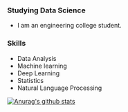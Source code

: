 ### Studying Data Science
- I am an engineering college student.

### Skills
- Data Analysis
- Machine learning
- Deep Learning
- Statistics
- Natural Language Processing


 [![Anurag's github stats](https://github-readme-stats.vercel.app/api?username=KimJinSungDataScientist)](https://github.com/anuraghazra/github-readme-stats)

<!--
**KimJinSungDataScientist/kimjinsungdatascientist** is a ✨ _special_ ✨ repository because its `README.md` (this file) appears on your GitHub profile.

Here are some ideas to get you started:

- 🔭 I’m currently working on ...
- 🌱 I’m currently learning ...
- 👯 I’m looking to collaborate on ...
- 🤔 I’m looking for help with ...
- 💬 Ask me about ...
- 📫 How to reach me: ...
- 😄 Pronouns: ...
- ⚡ Fun fact: ...
-->
